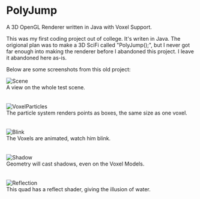 # PolyJump
A 3D OpenGL Renderer written in Java with Voxel Support.

This was my first coding project out of college. It's writen in Java. The origional plan was to make a 3D SciFi called "PolyJump();",
but I never got far enough into making the renderer before I abandoned this project. I leave it abandoned here as-is.  

Below are some screenshots from this old project:

![Scene](https://imgur.com/cneTWiN.gif)  
A view on the whole test scene.  
<br />
<br />
![VoxelParticles](https://imgur.com/kxWAXN9.gif)  
The particle system renders points as boxes, the same size as one voxel.  
<br />
<br />
![Blink](https://imgur.com/ML4x5JN.gif)  
The Voxels are animated, watch him blink.  
<br />
<br />
![Shadow](https://imgur.com/bUWiot1.gif)  
Geometry will cast shadows, even on the Voxel Models.  
<br />
<br />
![Reflection](https://imgur.com/hflC6cb.gif)  
This quad has a reflect shader, giving the illusion of water.  
<br />
<br />
